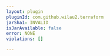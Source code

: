 ```yaml
---
layout: plugin
pluginId: com.github.wilau2.terraform
jarSha1: INVALID
isJarAvailable: false
error: NONE
violations: []

---
```

